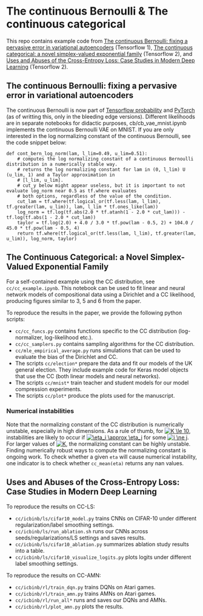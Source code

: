 # The continuous Bernoulli & The continuous categorical

This repo contains example code from [The continuous Bernoulli: fixing a pervasive error in variational autoencoders](https://arxiv.org/abs/1907.06845) (Tensorflow 1), [The continuous categorical: a novel simplex-valued exponential family](https://arxiv.org/abs/2002.08563) (Tensorflow 2), and [Uses and Abuses of the Cross-Entropy Loss: Case Studies in Modern Deep Learning](https://arxiv.org/abs/2002.08563) (Tensorflow 2).

## The continuous Bernoulli: fixing a pervasive error in variational autoencoders

The continuous Bernoulli is now part of [Tensorflow probability](https://github.com/tensorflow/probability) and [PyTorch](https://github.com/pytorch/pytorch) (as of writting this, only in the bleeding edge versions). Different likelihoods are in separate notebooks for didactic purposes, cb/cb_vae_mnist.ipynb implements the continuous Bernoulli VAE on MNIST. If you are only interested in the log normalizing constant of the continuous Bernoulli, see the code snippet below:
```
def cont_bern_log_norm(lam, l_lim=0.49, u_lim=0.51):
    # computes the log normalizing constant of a continuous Bernoulli distribution in a numerically stable way.
    # returns the log normalizing constant for lam in (0, l_lim) U (u_lim, 1) and a Taylor approximation in
    # [l_lim, u_lim].
    # cut_y below might appear useless, but it is important to not evaluate log_norm near 0.5 as tf.where evaluates
    # both options, regardless of the value of the condition.
    cut_lam = tf.where(tf.logical_or(tf.less(lam, l_lim), tf.greater(lam, u_lim)), lam, l_lim * tf.ones_like(lam))
    log_norm = tf.log(tf.abs(2.0 * tf.atanh(1 - 2.0 * cut_lam))) - tf.log(tf.abs(1 - 2.0 * cut_lam))
    taylor = tf.log(2.0) + 4.0 / 3.0 * tf.pow(lam - 0.5, 2) + 104.0 / 45.0 * tf.pow(lam - 0.5, 4)
    return tf.where(tf.logical_or(tf.less(lam, l_lim), tf.greater(lam, u_lim)), log_norm, taylor)
```

## The Continuous Categorical: a Novel Simplex-Valued Exponential Family

For a self-contained example using the CC distribution, see ```cc/cc_example.ipynb```. This notebook can be used to fit linear and neural network models of compositional data using a Dirichlet and a CC likelihood, producing figures similar to 3, 5 and 6 from the paper.

To reproduce the results in the paper, we provide the following python scripts:
- ```cc/cc_funcs.py``` contains functions specific to the CC distribution (log-normalizer, log-likelihood etc.).
- ```cc/cc_samplers.py``` contains sampling algorithms for the CC distribution.
- ```cc/mle_empirical_average.py``` runs simulations that can be used to evaluate the bias of the Dirichlet and CC.
- The scripts ```cc/election*``` prepare the data and fit our models of the UK general election. They include example code for Keras model objects that use the CC (both linear models and neural networks).
- The scripts ```cc/mnist*``` train teacher and student models for our model compression experiments.
- The scripts ```cc/plot*``` produce the plots used for the manuscript.

### Numerical instabilities

Note that the normalizing constant of the CC distribution is numerically unstable, especially in high dimensions. As a rule of thumb, for <a href="https://www.codecogs.com/eqnedit.php?latex=K&space;\le&space;10" target="_blank"><img src="https://latex.codecogs.com/gif.latex?K&space;\le&space;10" title="K \le 10" /></a>, instabilities are likely to occur if <a href="https://www.codecogs.com/eqnedit.php?latex=\eta_i&space;\approx&space;\eta_j" target="_blank"><img src="https://latex.codecogs.com/gif.latex?\eta_i&space;\approx&space;\eta_j" title="\eta_i \approx \eta_j" /></a> for some <a href="https://www.codecogs.com/eqnedit.php?latex=i&space;\ne&space;j" target="_blank"><img src="https://latex.codecogs.com/gif.latex?i&space;\ne&space;j" title="i \ne j" /></a>. For larger values of <a href="https://www.codecogs.com/eqnedit.php?latex=K" target="_blank"><img src="https://latex.codecogs.com/gif.latex?K" title="K" /></a>, the normalizing constant can be highly unstable. Finding numerically robust ways to compute the normalizing constant is ongoing work. To check whether a given ```eta``` will cause numerical instability, one indicator is to check whether ```cc_mean(eta)``` returns any nan values.

## Uses and Abuses of the Cross-Entropy Loss: Case Studies in Modern Deep Learning

To reproduce the results on CC-LS:
- ```cc/icbinb/ls/cifar10_model.py``` trains CNNs on CIFAR-10 under different regularization/label smoothing settings.
- ```cc/icbinb/ls/run_ablation.sh``` runs our CNNs across seeds/regularizations/LS settings and saves results.
- ```cc/icbinb/ls/cifar10_ablation.py``` summarizes ablation study results into a table.
- ```cc/icbinb/ls/cifar10_visualize_logits.py``` plots logits under different label smoothing settings.

To reproduce the results on CC-AMN:
- ```cc/icbinb/rl/train_dqn.py``` trains DQNs on Atari games.
- ```cc/icbinb/rl/train_amn.py``` trains AMNs on Atari games.
- ```cc/icbinb/rl/run_all*``` runs and saves our DQNs and AMNs.
- ```cc/icbinb/rl/plot_amn.py``` plots the results.
